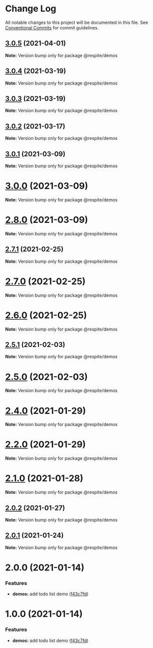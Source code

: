 # Change Log

All notable changes to this project will be documented in this file.
See [Conventional Commits](https://conventionalcommits.org) for commit guidelines.

## [3.0.5](https://github.com/jackmellis/respite/compare/v3.0.4...v3.0.5) (2021-04-01)

**Note:** Version bump only for package @respite/demos





## [3.0.4](https://github.com/jackmellis/respite/compare/v3.0.3...v3.0.4) (2021-03-19)

**Note:** Version bump only for package @respite/demos





## [3.0.3](https://github.com/jackmellis/respite/compare/v3.0.2...v3.0.3) (2021-03-19)

**Note:** Version bump only for package @respite/demos





## [3.0.2](https://github.com/jackmellis/respite/compare/v3.0.1...v3.0.2) (2021-03-17)

**Note:** Version bump only for package @respite/demos





## [3.0.1](https://github.com/jackmellis/respite/compare/v3.0.0...v3.0.1) (2021-03-09)

**Note:** Version bump only for package @respite/demos





# [3.0.0](https://github.com/jackmellis/respite/compare/v2.8.0...v3.0.0) (2021-03-09)

**Note:** Version bump only for package @respite/demos





# [2.8.0](https://github.com/jackmellis/respite/compare/v2.7.1...v2.8.0) (2021-03-09)

**Note:** Version bump only for package @respite/demos





## [2.7.1](https://github.com/jackmellis/respite/compare/v2.7.0...v2.7.1) (2021-02-25)

**Note:** Version bump only for package @respite/demos





# [2.7.0](https://github.com/jackmellis/respite/compare/v2.6.0...v2.7.0) (2021-02-25)

**Note:** Version bump only for package @respite/demos





# [2.6.0](https://github.com/jackmellis/respite/compare/v2.5.1...v2.6.0) (2021-02-25)

**Note:** Version bump only for package @respite/demos





## [2.5.1](https://github.com/jackmellis/respite/compare/v2.5.0...v2.5.1) (2021-02-03)

**Note:** Version bump only for package @respite/demos





# [2.5.0](https://github.com/jackmellis/respite/compare/v2.4.0...v2.5.0) (2021-02-03)

**Note:** Version bump only for package @respite/demos





# [2.4.0](https://github.com/jackmellis/respite/compare/v2.2.0...v2.4.0) (2021-01-29)

**Note:** Version bump only for package @respite/demos





# [2.2.0](https://github.com/jackmellis/respite/compare/v2.1.0...v2.2.0) (2021-01-29)

**Note:** Version bump only for package @respite/demos





# [2.1.0](https://github.com/jackmellis/respite/compare/v2.0.2...v2.1.0) (2021-01-28)

**Note:** Version bump only for package @respite/demos





## [2.0.2](https://github.com/jackmellis/respite/compare/v2.0.1...v2.0.2) (2021-01-27)

**Note:** Version bump only for package @respite/demos





## [2.0.1](https://github.com/jackmellis/respite/compare/v2.0.0...v2.0.1) (2021-01-24)

**Note:** Version bump only for package @respite/demos





# 2.0.0 (2021-01-14)


### Features

* **demos:** add todo list demo ([f43c7fd](https://github.com/jackmellis/respite/commit/f43c7fd10082763c00a3e29ba72db06724932277))





# 1.0.0 (2021-01-14)


### Features

* **demos:** add todo list demo ([f43c7fd](https://github.com/jackmellis/respite/commit/f43c7fd10082763c00a3e29ba72db06724932277))
